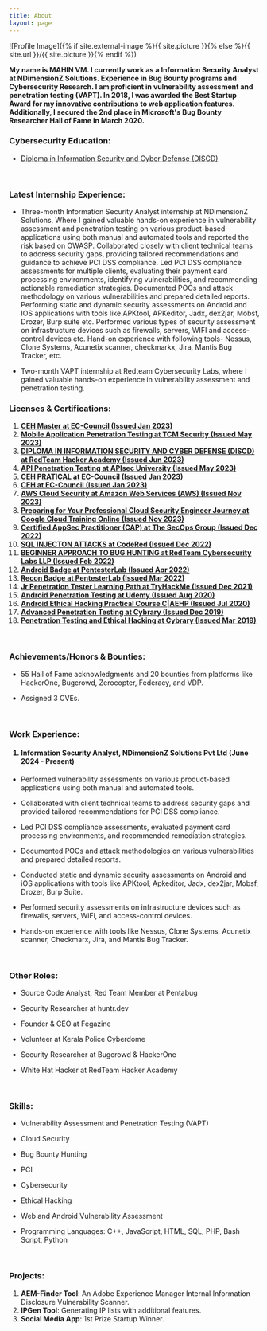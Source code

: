 ```yaml
---
title: About
layout: page
---
```

![Profile Image]({% if site.external-image %}{{ site.picture }}{% else %}{{ site.url }}/{{ site.picture }}{% endif %})

<p><b>My name is MAHIN VM. I currently work as a Information Security Analyst at NDimensionZ Solutions. Experience in Bug Bounty programs and Cybersecurity Research. I am proficient in vulnerability assessment and penetration testing (VAPT). In 2018, I was awarded the Best Startup Award for my innovative contributions to web application features. Additionally, I secured the 2nd place in Microsoft's Bug Bounty Researcher Hall of Fame in March 2020.</b>

<br> 
<h3>Cybersecurity Education:</h3> 
<a href="https://drive.google.com/file/d/1YEVQgkD4_qgPPNCpVGQCeyfb373PZtl7/view"><ul><li>Diploma in Information Security and Cyber Defense (DISCD)</li></ul></a></br>

<h3>Latest Internship Experience:</h3>
<p><ul type="1"><li>Three-month Information Security Analyst internship at NDimensionZ Solutions, Where I gained valuable hands-on experience in vulnerability assessment and penetration testing	on various product-based applications using both manual and automated tools and reported the risk based on OWASP. Collaborated closely with client technical teams to address security gaps, providing tailored recommendations and guidance to achieve PCI DSS compliance. Led PCI DSS compliance assessments for multiple clients, evaluating their payment card processing environments, identifying vulnerabilities, and recommending actionable remediation strategies. Documented POCs and attack methodology on various vulnerabilities and prepared detailed reports. Performing static and dynamic security assessments on Android and IOS applications with tools like APKtool, APKeditor, Jadx, dex2jar, Mobsf, Drozer, Burp suite etc. Performed various types of security assessment on infrastructure devices such as firewalls, servers, WIFI and access-control devices etc. Hand-on experience with following tools- Nessus, Clone Systems, Acunetix scanner, checkmarkx, Jira, Mantis Bug Tracker, etc.</li></p>
<li>Two-month VAPT internship at Redteam Cybersecurity Labs, where I gained valuable hands-on experience in vulnerability assessment and penetration testing.</li></ul></p>

<h3>Licenses & Certifications:</h3>
<p><ol type="1"><li><a href="https://aspen.eccouncil.org/VerifyBadge?type=certification&a=FqeiSIeHZe8lwQ/LfR0xErSQyyN2WftpT3n4kBehYkM="><b>CEH Master at EC-Council (Issued Jan 2023)</b></a></li>
<li><a href="https://drive.google.com/file/d/1IaTKfSqs-ts93UwBBFyBewgWmOP0RiJR/view"><b>Mobile Application Penetration Testing at TCM Security (Issued May 2023)</b></a></li>
<li><a href="https://drive.google.com/file/d/1YEVQgkD4_qgPPNCpVGQCeyfb373PZtl7/view"><b>DIPLOMA IN INFORMATION SECURITY AND CYBER DEFENSE (DISCD) at RedTeam Hacker Academy (Issued Jun 2023)</b></a></li>
<li><a href="https://www.credly.com/badges/7b8e8f29-0cbe-4935-ab79-13580f79cf89/public_url"><b>API Penetration Testing at APIsec University (Issued May 2023)</b></a></li>
<li><a href="https://aspen.eccouncil.org/VerifyBadge?type=certification&a=9STrOe/U4Q4uw6gL/mghstqawdtqLt0I2aEA6ThSNl4="><b>CEH PRATICAL at EC-Council (Issued Jan 2023)</b></a></li>
<li><a href="https://aspen.eccouncil.org/VerifyBadge?type=certification&a=K119rO2XSHy8Lea7JeiL2ZJq/SBQ4ORGLAkC29LoOtk="><b>CEH at EC-Council (Issued Jan 2023)</b></a></li>
<li><a href="https://www.credly.com/badges/2e9146b5-d259-47f7-b9f4-2a274f978ba6"><b>AWS Cloud Security at Amazon Web Services (AWS) (Issued Nov 2023)</b></a></li>
<li><a href="https://coursera.org/verify/UPBD8VGP52P2"><b>Preparing for Your Professional Cloud Security Engineer Journey at Google Cloud Training Online (Issued Nov 2023)</b></a></li>
<li><a href="https://drive.google.com/drive/u/0/mobile/folders/1TiOpxA66zvArER91Pjj3eDFlMV54hahy?pli=1"><b>Certified AppSec Practitioner (CAP) at The SecOps Group (Issued Dec 2022)</b></a></li>
<li><a href="https://codered.eccouncil.org/certificate/7ba36f5f-5a99-4bce-94cc-1eff94f22ada?logged=false"><b>SQL INJECTON ATTACKS at CodeRed (Issued Dec 2022)</b></a></li>
<li><a href="https://drive.google.com/file/d/138md3ieg5kcTeeEN9trMFdx4CM8URp2k/view?usp=sharing"><b>BEGINNER APPROACH TO BUG HUNTING at RedTeam Cybersecurity Labs LLP (Issued Feb 2022)</b></a></li>
<li><a href="https://pentesterlab.com/profile/2f0f6ea144a65ba63f20a2d8f3"><b>Android Badge at PentesterLab (Issued Apr 2022)</b></a></li>
<li><a href="https://pentesterlab.com/profile/2f0f6ea144a65ba63f20a2d8f3"><b>Recon Badge at PentesterLab (Issued Mar 2022)</b></a></li>
<li><a href="https://tryhackme-certificates.s3-eu-west-1.amazonaws.com/THM-FAEERTBN7M.png"><b>Jr Penetration Tester Learning Path at TryHackMe (Issued Dec 2021)</b></a></li>
<li><a href="https://udemy-certificate.s3.amazonaws.com/image/UC-130d44d9-2e26-4743-9e26-14efbd84a1e1.jpg"><b>Android Penetration Testing at Udemy (Issued Aug 2020)</b></a></li>
<li><a href="https://www.udemy.com/certificate/UC-3029a174-3479-45bb-b9d5-192fe1d3cc00/"><b>Android Ethical Hacking Practical Course C|AEHP (Issued Jul 2020)</b></a></li>
<li><a href="https://drive.google.com/file/d/1bSjj34BVO7KygE0ZzmLDRLqTtyG-xlF3/view?usp=sharing"><b>Advanced Penetration Testing at Cybrary (Issued Dec 2019)</b></a></li>
<li><a href="https://drive.google.com/file/d/1I0qoLurVm2bqmXte0SGn33wXmVMSxUwK/view?usp=sharing"><b>Penetration Testing and Ethical Hacking at Cybrary (Issued Mar 2019)</b></a></li>
</ol></p>
<br>
<h3>Achievements/Honors & Bounties:</h3>
<p><ul><li>55 Hall of Fame acknowledgments and 20 bounties from platforms like HackerOne, Bugcrowd, Zerocopter, Federacy, and VDP.</li></ul></p>
<p><ul><li>Assigned 3 CVEs.</li></ul></p>
<br>
<h3>Work Experience:</h3>
<h4><ol><li>Information Security Analyst, NDimensionZ Solutions Pvt Ltd (June 2024 - Present)</li></ol></h4>
<p><ul><li>Performed vulnerability assessments on various product-based applications using both manual and automated tools.</li></ul>
<ul><li>Collaborated with client technical teams to address security gaps and provided tailored recommendations for PCI DSS compliance.</li></ul>
<ul><li>Led PCI DSS compliance assessments, evaluated payment card processing environments, and recommended remediation strategies.</li></ul>
<ul><li>Documented POCs and attack methodologies on various vulnerabilities and prepared detailed reports.</li></ul>
<ul><li>Conducted static and dynamic security assessments on Android and iOS applications with tools like APKtool, Apkeditor, Jadx, dex2jar, Mobsf, Drozer, Burp Suite.</li></ul>
<ul><li>Performed security assessments on infrastructure devices such as firewalls, servers, WiFi, and access-control devices.</li></ul>
<ul><li>Hands-on experience with tools like Nessus, Clone Systems, Acunetix scanner, Checkmarx, Jira, and Mantis Bug Tracker.</li></ul></p>
<br>
<h3>Other Roles:</h3>
<p><ul><li>Source Code Analyst, Red Team Member at Pentabug</li></ul>
<ul><li>Security Researcher at huntr.dev</li></ul>
<ul><li>Founder & CEO at Fegazine</li></ul>
<ul><li>Volunteer at Kerala Police Cyberdome</li></ul>
<ul><li>Security Researcher at Bugcrowd & HackerOne</li></ul>
<ul><li>White Hat Hacker at RedTeam Hacker Academy</li></ul></p>
<br>
<h3>Skills:</h3>
<p><ul><li>Vulnerability Assessment and Penetration Testing (VAPT)</li></ul>
<ul><li>Cloud Security</li></ul>
<ul><li>Bug Bounty Hunting</li></ul>
<ul><li>PCI</li></ul>
<ul><li>Cybersecurity</li></ul>
<ul><li>Ethical Hacking</li></ul>
<ul><li>Web and Android Vulnerability Assessment</li></ul>
<ul><li>Programming Languages: C++, JavaScript, HTML, SQL, PHP, Bash Script, Python</li></ul></p>
<br>
<h3>Projects:</h3>
<p><ol type="1"><li><b>AEM-Finder Tool</b>: An Adobe Experience Manager Internal Information Disclosure Vulnerability Scanner.</li>
<li><b>IPGen Tool</b>: Generating IP lists with additional features.</li>
<li><b>Social Media App</b>: 1st Prize Startup Winner.</li></ol></p>
</p>
